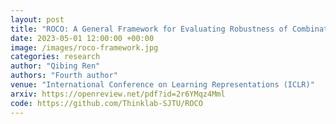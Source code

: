 ```yaml
---
layout: post
title: "ROCO: A General Framework for Evaluating Robustness of Combinatorial Optimization Solvers on Graphs"
date: 2023-05-01 12:00:00 +00:00
image: /images/roco-framework.jpg
categories: research
author: "Qibing Ren"
authors: "Fourth author"
venue: "International Conference on Learning Representations (ICLR)"
arxiv: https://openreview.net/pdf?id=2r6YMqz4Mml
code: https://github.com/Thinklab-SJTU/ROCO
---
```

